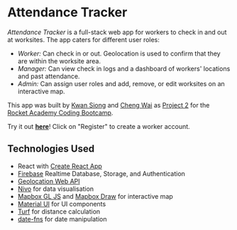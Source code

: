 # Attendance Tracker

_Attendance Tracker_ is a full-stack web app for workers to check in and out at worksites. The app caters for different user roles:
- _Worker:_ Can check in or out. Geolocation is used to confirm that they are within the worksite area.
- _Manager:_ Can view check in logs and a dashboard of workers' locations and past attendance.
- _Admin:_ Can assign user roles and add, remove, or edit worksites on an interactive map.

This app was built by [Kwan Siong](https://github.com/KwanSiong007) and [Cheng Wai](https://github.com/chengwaikoo) as [Project 2](https://bootcamp.rocketacademy.co/2-full-stack/2.p-full-stack-app-firebase) for the [Rocket Academy Coding Bootcamp](https://www.rocketacademy.co/courses/coding-bootcamp).

Try it out [**here**](https://kwansiong007.github.io/Attendance-tracking-app/)! Click on "Register" to create a worker account.

## Technologies Used

- React with [Create React App](https://create-react-app.dev/)
- [Firebase](https://firebase.google.com/products-build) Realtime Database, Storage, and Authentication
- [Geolocation Web API](https://developer.mozilla.org/en-US/docs/Web/API/Geolocation_API)
- [Nivo](https://nivo.rocks/) for data visualisation
- [Mapbox GL JS](https://www.mapbox.com/mapbox-gljs) and [Mapbox Draw](https://github.com/mapbox/mapbox-gl-draw) for interactive map
- [Material UI](https://mui.com/material-ui/) for UI components
- [Turf](https://turfjs.org/) for distance calculation
- [date-fns](https://date-fns.org/) for date manipulation
